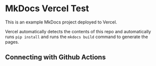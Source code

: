 # MkDocs Vercel Test

This is an example MkDocs project deployed to Vercel.

Vercel automatically detects the contents of this repo and automatically runs `pip install` and runs the `mkdocs build` command to generate the pages.

## Connecting with Github Actions
